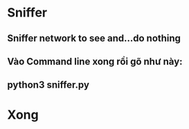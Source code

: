 # Sniffer
Sniffer network to see and...do nothing<br>
---------------
Vào Command line xong rồi gõ như này:<br>
---------------
python3 sniffer.py<br>
---------------
<h1>Xong</<br>
